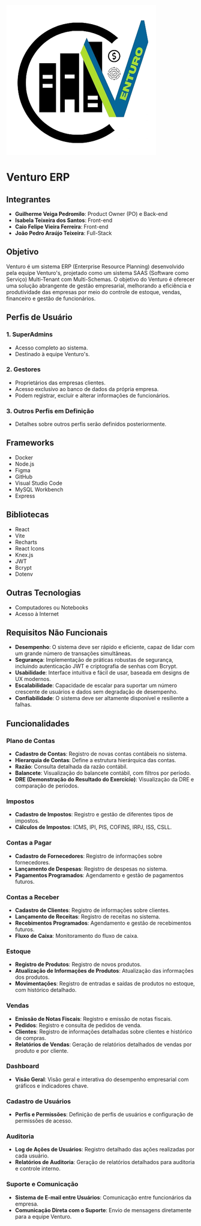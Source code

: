
<img src ="/177353242.png"/>

# Venturo ERP 


## Integrantes
- **Guilherme Veiga Pedromilo**: Product Owner (PO) e Back-end
- **Isabela Teixeira dos Santos**: Front-end
- **Caio Felipe Vieira Ferreira**: Front-end
- **João Pedro Araújo Teixeira**: Full-Stack

## Objetivo
Venturo é um sistema ERP (Enterprise Resource Planning) desenvolvido pela equipe Venturo's, projetado como um sistema SAAS (Software como Serviço) Multi-Tenant com Multi-Schemas. O objetivo do Venturo é oferecer uma solução abrangente de gestão empresarial, melhorando a eficiência e produtividade das empresas por meio do controle de estoque, vendas, financeiro e gestão de funcionários.

## Perfis de Usuário
### 1. SuperAdmins
- Acesso completo ao sistema.
- Destinado à equipe Venturo's.

### 2. Gestores
- Proprietários das empresas clientes.
- Acesso exclusivo ao banco de dados da própria empresa.
- Podem registrar, excluir e alterar informações de funcionários.

### 3. Outros Perfis em Definição
- Detalhes sobre outros perfis serão definidos posteriormente.

## Frameworks
- Docker
- Node.js
- Figma
- GitHub
- Visual Studio Code
- MySQL Workbench
- Express

## Bibliotecas
- React
- Vite
- Recharts
- React Icons
- Knex.js
- JWT
- Bcrypt
- Dotenv

## Outras Tecnologias
- Computadores ou Notebooks
- Acesso à Internet

## Requisitos Não Funcionais
- **Desempenho**: O sistema deve ser rápido e eficiente, capaz de lidar com um grande número de transações simultâneas.
- **Segurança**: Implementação de práticas robustas de segurança, incluindo autenticação JWT e criptografia de senhas com Bcrypt.
- **Usabilidade**: Interface intuitiva e fácil de usar, baseada em designs de UX modernos.
- **Escalabilidade**: Capacidade de escalar para suportar um número crescente de usuários e dados sem degradação de desempenho.
- **Confiabilidade**: O sistema deve ser altamente disponível e resiliente a falhas.

## Funcionalidades
### Plano de Contas
- **Cadastro de Contas**: Registro de novas contas contábeis no sistema.
- **Hierarquia de Contas**: Define a estrutura hierárquica das contas.
- **Razão**: Consulta detalhada da razão contábil.
- **Balancete**: Visualização do balancete contábil, com filtros por período.
- **DRE (Demonstração do Resultado do Exercício)**: Visualização da DRE e comparação de períodos.

### Impostos
- **Cadastro de Impostos**: Registro e gestão de diferentes tipos de impostos.
- **Cálculos de Impostos**: ICMS, IPI, PIS, COFINS, IRPJ, ISS, CSLL.

### Contas a Pagar
- **Cadastro de Fornecedores**: Registro de informações sobre fornecedores.
- **Lançamento de Despesas**: Registro de despesas no sistema.
- **Pagamentos Programados**: Agendamento e gestão de pagamentos futuros.

### Contas a Receber
- **Cadastro de Clientes**: Registro de informações sobre clientes.
- **Lançamento de Receitas**: Registro de receitas no sistema.
- **Recebimentos Programados**: Agendamento e gestão de recebimentos futuros.
- **Fluxo de Caixa**: Monitoramento do fluxo de caixa.

### Estoque
- **Registro de Produtos**: Registro de novos produtos.
- **Atualização de Informações de Produtos**: Atualização das informações dos produtos.
- **Movimentações**: Registro de entradas e saídas de produtos no estoque, com histórico detalhado.

### Vendas
- **Emissão de Notas Fiscais**: Registro e emissão de notas fiscais.
- **Pedidos**: Registro e consulta de pedidos de venda.
- **Clientes**: Registro de informações detalhadas sobre clientes e histórico de compras.
- **Relatórios de Vendas**: Geração de relatórios detalhados de vendas por produto e por cliente.

### Dashboard
- **Visão Geral**: Visão geral e interativa do desempenho empresarial com gráficos e indicadores chave.

### Cadastro de Usuários
- **Perfis e Permissões**: Definição de perfis de usuários e configuração de permissões de acesso.

### Auditoria
- **Log de Ações de Usuários**: Registro detalhado das ações realizadas por cada usuário.
- **Relatórios de Auditoria**: Geração de relatórios detalhados para auditoria e controle interno.

### Suporte e Comunicação
- **Sistema de E-mail entre Usuários**: Comunicação entre funcionários da empresa.
- **Comunicação Direta com o Suporte**: Envio de mensagens diretamente para a equipe Venturo.


